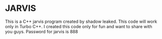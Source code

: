 # JARVIS
This is a C++ jarvis program created by shadow leaked.
This code will work only in Turbo C++.
I created this code only for fun and want to share with you guys.
Password for jarvis is 888
